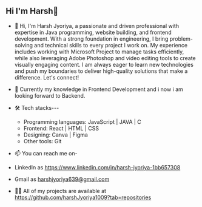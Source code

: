 ## Hi I'm Harsh👋

- 🔭 Hi, I'm Harsh Jyoriya, a passionate and driven professional with expertise in Java programming, website building, and frontend development. With a strong foundation in engineering, I bring problem-solving and technical skills to every project I work on. My experience includes working with Microsoft Project to manage tasks efficiently, while also leveraging Adobe Photoshop and video editing tools to create visually engaging content. I am always eager to learn new technologies and push my boundaries to deliver high-quality solutions that make a difference. Let's connect!

- 🌱 Currently my knowledge in Frontend Development and i now i am looking forward to Backend. 

- 🛠️ Tech stacks---
  - Programming languages: JavaScript | JAVA | C
  - Frontend: React | HTML | CSS
  - Designing: Canva | Figma
  - Other tools: Git

- 📫 You can reach me on-
-  LinkedIn as https://www.linkedin.com/in/harsh-jyoriya-1bb657308
-  Gmail as harshjyoriya639@gmail.com

- 👨‍💻 All of my projects are available at https://github.com/harshJyoriya1009?tab=repositories





